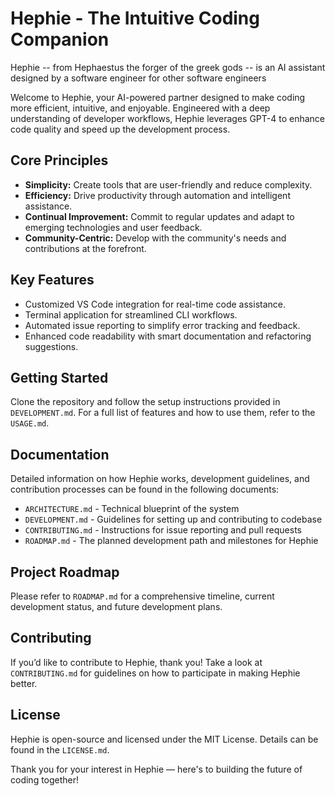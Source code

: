 
# Hephie - The Intuitive Coding Companion

Hephie -- from Hephaestus the forger of the greek gods -- is an AI assistant designed by a software engineer for other software engineers

Welcome to Hephie, your AI-powered partner designed to make coding more efficient, intuitive, and enjoyable. Engineered with a deep understanding of developer workflows, Hephie leverages GPT-4 to enhance code quality and speed up the development process.

## Core Principles
- **Simplicity:** Create tools that are user-friendly and reduce complexity.
- **Efficiency:** Drive productivity through automation and intelligent assistance.
- **Continual Improvement:** Commit to regular updates and adapt to emerging technologies and user feedback.
- **Community-Centric:** Develop with the community's needs and contributions at the forefront.

## Key Features
- Customized VS Code integration for real-time code assistance.
- Terminal application for streamlined CLI workflows.
- Automated issue reporting to simplify error tracking and feedback.
- Enhanced code readability with smart documentation and refactoring suggestions.

## Getting Started
Clone the repository and follow the setup instructions provided in `DEVELOPMENT.md`. For a full list of features and how to use them, refer to the `USAGE.md`.

## Documentation
Detailed information on how Hephie works, development guidelines, and contribution processes can be found in the following documents:
- `ARCHITECTURE.md` - Technical blueprint of the system
- `DEVELOPMENT.md` - Guidelines for setting up and contributing to codebase
- `CONTRIBUTING.md` - Instructions for issue reporting and pull requests
- `ROADMAP.md` - The planned development path and milestones for Hephie

## Project Roadmap
Please refer to `ROADMAP.md` for a comprehensive timeline, current development status, and future development plans.

## Contributing
If you’d like to contribute to Hephie, thank you! Take a look at `CONTRIBUTING.md` for guidelines on how to participate in making Hephie better.

## License
Hephie is open-source and licensed under the MIT License. Details can be found in the `LICENSE.md`.

Thank you for your interest in Hephie — here's to building the future of coding together!
